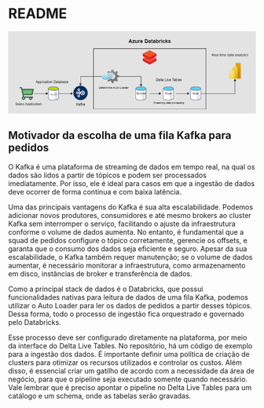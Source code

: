 # README

![ARQUITETURA SUGERIDA](./docs/suggested_architecture_kafka.drawio.png)

## Motivador da escolha de uma fila Kafka para pedidos

O Kafka é uma plataforma de streaming de dados em tempo real, na qual os dados são lidos a partir de tópicos e podem ser processados imediatamente. Por isso, ele é ideal para casos em que a ingestão de dados deve ocorrer de forma contínua e com baixa latência.

Uma das principais vantagens do Kafka é sua alta escalabilidade. Podemos adicionar novos produtores, consumidores e até mesmo brokers ao cluster Kafka sem interromper o serviço, facilitando o ajuste da infraestrutura conforme o volume de dados aumenta. No entanto, é fundamental que a squad de pedidos configure o tópico corretamente, gerencie os offsets, e garanta que o consumo dos dados seja eficiente e seguro. Apesar da sua escalabilidade, o Kafka também requer manutenção; se o volume de dados aumentar, é necessário monitorar a infraestrutura, como armazenamento em disco, instâncias de broker e transferência de dados.

Como a principal stack de dados é o Databricks, que possui funcionalidades nativas para leitura de dados de uma fila Kafka, podemos utilizar o Auto Loader para ler os dados de pedidos a partir desses tópicos. Dessa forma, todo o processo de ingestão fica orquestrado e governado pelo Databricks.

Esse processo deve ser configurado diretamente na plataforma, por meio da interface do Delta Live Tables. No repositório, há um código de exemplo para a ingestão dos dados. É importante definir uma política de criação de clusters para otimizar os recursos utilizados e controlar os custos. Além disso, é essencial criar um gatilho de acordo com a necessidade da área de negócio, para que o pipeline seja executado somente quando necessário. Vale lembrar que é preciso apontar o pipeline no Delta Live Tables para um catálogo e um schema, onde as tabelas serão gravadas.
